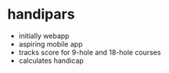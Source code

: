 # handipars
- initially webapp
- aspiring mobile app
- tracks score for 9-hole and 18-hole courses
- calculates handicap

